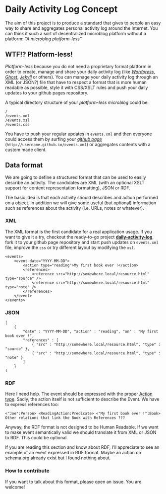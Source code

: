 # Daily Activity Log Concept

The aim of this project is to produce a standard that gives to people an easy way to share and aggregates personal activity log around the Internet. You can think it such a sort of decentralized microblog platform without a platform: _"A microblog platform-less"_

## WTF!? Platform-less!

_Platform-less_ because you do not need a proprietary format platform in order to create, manage and share your daily activity log (like [_Wordpress_](https://wordpress.org/), [_Ghost_](https://github.com/tryghost/Ghost), [_Jekyll_](http://jekyllrb.com/) or others). You can manage your daily activity log through an XML (or JSON?) file that have to respect a format that is more human readable as possible, style it with CSS/XSLT rules and push your daily updates to your github pages repository.

A typical directory structure of your *platform-less microblog* could be:

```
/
/events.xml
/events.xsl
/events.css
```

You have to push your regular updates in `events.xml` and then everyone could access them by surfing your [_github page_](https://pages.github.com/) (`http://username.github.io/events.xml`) or aggregates contents with a custom made client.

## Data format

We are going to define a structured format that can be used to easily describe an activity. The candidates are XML (with an optional XSLT support for content representation formatting), JSON or RDF.

The basic idea is that each activity should describes and action performed on a object. In addition we will give some useful (but optional) information such as references about the activity (i.e. URLs, notes or whatever).

### XML

The XML format is the first candidate for a real application usage. If you want to give it a try, checkout the ready-to-go project [**daily-activity-log**](http://github.com/joebew42/daily-activity-log/), fork it to your github page repository and start push updates on `events.xml` file, improve the `css` or try different layout by modifying the `xsl`.

```
<events>
    <event date="YYYY-MM-DD">
        <action type="reading">My first book ever !</action>
        <references>
            <reference src="http://somewhere.local/resource.html" type="source" />
            <reference src="http://somewhere.local/resource.html" type="note" />
        </references>
    </event>
</events>
```

### JSON

```
[
    {
        "date" : "YYYY-MM-DD", "action" : "reading", "on" : "My first book ever !",
        "references" : [
            { "src" : "http://somewhere.local/resource.html", "type" : "source" },
            { "src" : "http://somewhere.local/resource.html", "type" : "note" }
        ]
    }
]
```

### RDF

Here I need help. The event should be expressed with the proper [Action type](http://schema.org/Action). Sadly, the action itself is not sufficient to describe the Event. We have to express references too:

```
<"Joe":Person> <ReadingAction:Predicate> <"My first book ever !":Book>
Other relations that link the Book with References ???
```

Anyway, the RDF format is not designed to be Human Readable. If we want to make event semantically valid we should translate it from XML or JSON to RDF. This could be optional.

If you are reading this section and know about RDF, I'll appreciate to see an example of an event expressed in RDF format. Maybe an action on schema.org already exist but I found nothing about.

### How to contribute

If you want to talk about this format, please open an issue. You are welcome!
